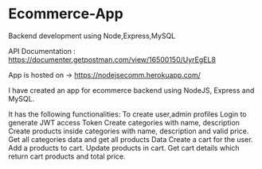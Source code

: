 # Ecommerce-App
Backend development using Node,Express,MySQL

API Documentation : https://documenter.getpostman.com/view/16500150/UyrEgEL8

App is hosted on -> https://nodejsecomm.herokuapp.com/

I have created an app for ecommerce backend using NodeJS, Express and MySQL.

It has the following functionalities:
To create user,admin profiles
Login to generate JWT access Token
Create categories with name, description
Create products inside categories with name, description and valid price.
Get all categories data and get all products Data
Create a cart for the user.
Add a products to cart.
Update products in cart.
Get cart details which return cart products and total price.
